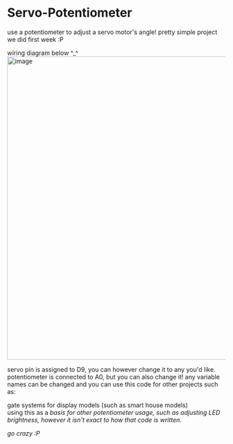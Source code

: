 # Servo-Potentiometer
use a potentiometer to adjust a servo motor's angle! pretty simple project we did first week :P

wiring diagram below ^_^
<img width="990" height="698" alt="image" src="https://github.com/user-attachments/assets/b7d6613a-9c76-4a56-b3d9-0facdd0fb28f" />

servo pin is assigned to D9, you can however change it to any you'd like. 
potentiometer is connected to A0, but you can also change it!
any variable names can be changed and you can use this code for other projects such as:

gate systems for display models (such as smart house models) <br/>
using this as a <i> basis <i/> for other potentiometer usage, such as adjusting LED brightness, however it isn't exact to how that code is written.

go crazy :P
